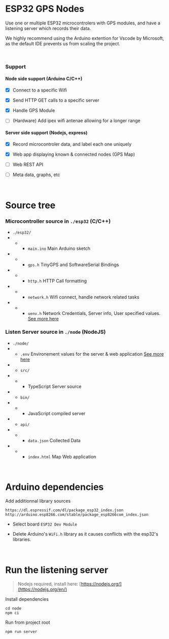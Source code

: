 # ESP32 GPS Nodes

Use one or multiple ESP32 microcontrolers with GPS modules, and have a listening server which records their data.

We highly recommend using the Arduino extention for Vscode by Microsoft, as the default IDE prevents us from scaling the project.

<br/>

### Support

#### Node side support (Arduino C/C++)

- [x] Connect to a specific Wifi

- [x] Send HTTP GET calls to a specific server

- [x] Handle GPS Module

- [ ] (Hardware) Add ipex wifi antenae allowing for a longer range


#### Server side support (Nodejs, express)

- [x] Record microcontroler data, and label each one uniquely

- [x] Web app displaying known & connected nodes (GPS Map)

- [ ] Web REST API 

- [ ] Meta data, graphs, etc 


<br/>

# Source tree

### Microcontroller source in `./esp32` (C/C++)

* `./esp32/`
* *  * `main.ino` Main Arduino sketch
* * * `gps.h` TinyGPS and SoftwareSerial Bindings
* * * `http.h` HTTP Call formatting
* * * `network.h` Wifi connect, handle network related tasks
* * * `uenv.h` Network Credentials, Server info, User specified values. [See more here](ENV.md)


### Listen Server source in `./node` (NodeJS)

* `./node/`
* * `.env` Environement values for the server & web application [See more here](ENV.md)
* * `src/`
* * * TypeScript Server source
* * `bin/`
* * * JavaScript compiled server
* * `api/`
* * * `data.json` Collected Data
* * * `index.html` Map Web application

<br/>

# Arduino dependencies

Add additionnal library sources

```
https://dl.espressif.com/dl/package_esp32_index.json
http://arduino.esp8266.com/stable/package_esp8266com_index.json
```

* Select board `ESP32 Dev Module`

* Delete Arduino's `WiFi.h` library as it causes conflicts with the esp32's libraries.

<br/>


# Run the listening server

> Nodejs required, install here: [https://nodejs.org/](https://nodejs.org/en/)

Install dependencies

```
cd node
npm ci
```

Run from project root

```
npm run server
```

<br/><br/>

